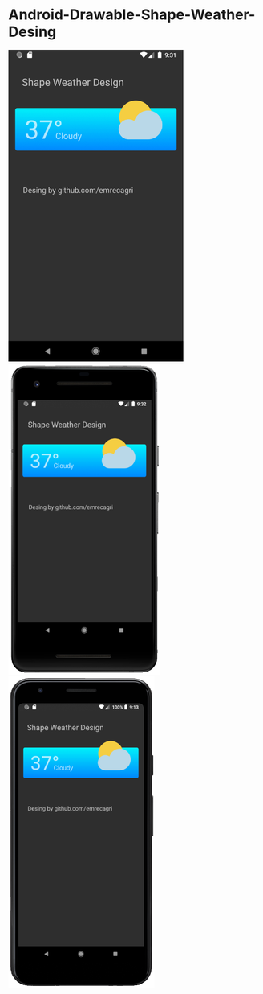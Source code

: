 # Android-Drawable-Shape-Weather-Desing
<img src="Screenshot_Pixel_2.png" height="620"> <img src="Screenshot_Pixel_2_2.png" height="620"> <img src="Screenshot_Pixel_3a.png" height="620">

